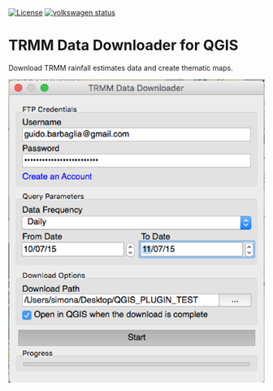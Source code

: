 [![License](http://img.shields.io/:license-GPL2-green.svg)](http://doge.mit-license.org)
[![volkswagen status](https://auchenberg.github.io/volkswagen/volkswargen_ci.svg?v=1)](https://github.com/auchenberg/volkswagen)

# TRMM Data Downloader for QGIS
Download TRMM rainfall estimates data and create thematic maps.

![TRMM Data Downloader](images/screenshot.png)
